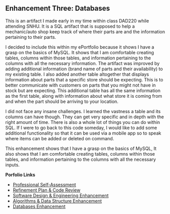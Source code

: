 ## Enhancement Three: Databases

This is an artifact I made early in my time within class DAD220 while attending SNHU. It is a SQL artifact that is supposed to help a mechanic/auto shop keep track of where their parts are and the information pertaining to their parts. 

I decided to include this within my ePortfolio because it shows I have a grasp on the basics of MySQL. It shows that I am comfortable creating tables, columns within those tables, and information pertaining to the columns with all the necessary information. The artifact was improved by adding additional information (brand name of parts and their availability) to my existing table. I also added another table altogether that displays information about parts that a specific store should be expecting. This is to better communicate with customers on parts that you might not have in stock but are expecting. This additional table has all the same information as the first table, along with information about what store it is coming from and when the part should be arriving to your location. 

I did not face any insane challenges. I learned the vastness a table and its columns can have though. They can get very specific and in depth with the right amount of time. There is also a whole lot of things you can do within SQL. If I were to go back to this code someday, I would like to add some additional functionality so that it can be used via a mobile app so to speak where items can be added or deleted on command.

This enhancement shows that I have a grasp on the basics of MySQL, It also shows that I am comfortable creating tables, columns within those tables, and information pertaining to the columns with all the necessary inputs. 

**Porfolio Links**<br>
* [Professional Self-Assessment](https://dustynwe.github.io/index.html)<br>
* [Refinement Plan & Code Review](https://dustynwe.github.io/CodeReview.html)<br>
* [Software Design & Engineering Enhancement](https://dustynwe.github.io/EnhancementOne.html)<br>
* [Algorithms & Data Structure Enhancement](https://dustynwe.github.io/EnhancementTwo.html)<br>
* [Databases Enhancement](https://dustynwe.github.io/EnhancementThree.html)
